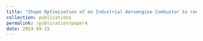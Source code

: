 ```yaml
---
title: "Shape Optimization of an Industrial Aeroengine Combustor to reduce Thermoacoustic Instability (to be submitted)"
collection: publications
permalink: /publication/paper4
date: 2024-09-15
---
```

